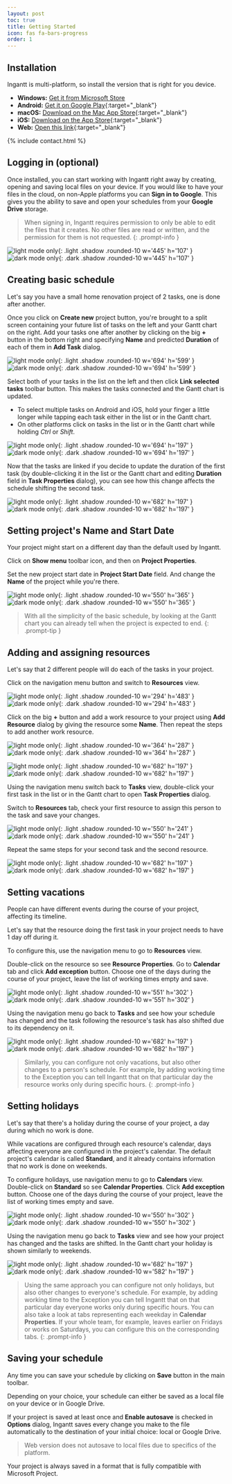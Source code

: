 ```yaml
---
layout: post
toc: true
title: Getting Started
icon: fas fa-bars-progress
order: 1
---
```


## Installation

Ingantt is multi-platform, so install the version that is right for you device.

- **Windows:** [Get it from Microsoft Store](ms-windows-store://pdp/?productid=9NHQ26QV09F6)
- **Android:** [Get it on Google Play](https://play.google.com/store/apps/details?id=com.ingantt_development.ingantt){:target="_blank"}
- **macOS:** [Download on the Mac App Store](https://apps.apple.com/us/app/ingantt/id6450835363){:target="_blank"}
- **iOS:** [Download on the App Store](https://apps.apple.com/us/app/ingantt-project-scheduling/id6466750274){:target="_blank"}
- **Web:** [Open this link](https://web.ingantt.com){:target="_blank"}

{% include contact.html %}

## Logging in (optional)

Once installed, you can start working with Ingantt right away by creating, opening and saving local files on your device. If you would like to have your files in the cloud, on non-Apple platforms you can **Sign in to Google**. This gives you the ability to save and open your schedules from your **Google Drive** storage.

> When signing in, Ingantt requires permission to only be able to edit the files that it creates. No other files are read or written, and the permission for them is not requested.
{: .prompt-info }

![light mode only](/tabs/images/projects.png){: .light  .shadow .rounded-10 w='445' h='107' }
![dark mode only](/tabs/images/projects_d.png){: .dark .shadow .rounded-10 w='445' h='107' }

## Creating basic schedule

Let's say you have a small home renovation project of 2 tasks, one is done after another.

Once you click on **Create new** project button, you're brought to a split screen containing your future list of tasks on the left and your Gantt chart on the right. Add your tasks one after another by clicking on the big **+** button in the bottom right and specifying **Name** and predicted **Duration** of each of them in **Add Task** dialog.

![light mode only](/tabs/images/add_task.png){: .light  .shadow .rounded-10 w='694' h='599' }
![dark mode only](/tabs/images/add_task_d.png){: .dark .shadow .rounded-10 w='694' h='599' }

Select both of your tasks in the list on the left and then click **Link selected tasks** toolbar button. This makes the tasks connected and the Gantt chart is updated.

- To select multiple tasks on Android and iOS, hold your finger a little longer while tapping each task either in the list or in the Gantt chart.
- On other platforms click on tasks in the list or in the Gantt chart while holding _Ctrl_ or _Shift_.

![light mode only](/tabs/images/link.png){: .light  .shadow .rounded-10 w='694' h='197' }
![dark mode only](/tabs/images/link_d.png){: .dark .shadow .rounded-10 w='694' h='197' }

Now that the tasks are linked if you decide to update the duration of the first task (by double-clicking it in the list or the Gantt chart and editing **Duration** field in **Task Properties** dialog), you can see how this change affects the schedule shifting the second task.

![light mode only](/tabs/images/gantt.png){: .light  .shadow .rounded-10 w='682' h='197' }
![dark mode only](/tabs/images/gantt_d.png){: .dark .shadow .rounded-10 w='682' h='197' }

## Setting project's Name and Start Date

Your project might start on a different day than the default used by Ingantt.

Click on **Show menu** toolbar icon, and then on **Project Properties**.

Set the new project start date in **Project Start Date** field. And change the **Name** of the project while you're there.

![light mode only](/tabs/images/project_name.png){: .light .shadow .rounded-10 w='550' h='365' }
![dark mode only](/tabs/images/project_name_d.png){: .dark .shadow .rounded-10 w='550' h='365' }

> With all the simplicity of the basic schedule, by looking at the Gantt chart you can already tell when the project is expected to end.
{: .prompt-tip }

## Adding and assigning resources

Let's say that 2 different people will do each of the tasks in your project.

Click on the navigation menu button and switch to **Resources** view.

![light mode only](/tabs/images/nav.png){: .light .shadow .rounded-10 w='294' h='483' }
![dark mode only](/tabs/images/nav_d.png){: .dark .shadow .rounded-10 w='294' h='483' }

Click on the big **+** button and add a work resource to your project using **Add Resource** dialog by giving the resource some **Name**. Then repeat the steps to add another work resource.

![light mode only](/tabs/images/add_resource.png){: .light .shadow .rounded-10 w='364' h='287' }
![dark mode only](/tabs/images/add_resource_d.png){: .dark .shadow .rounded-10 w='364' h='287' }

![light mode only](/tabs/images/resources.png){: .light .shadow .rounded-10 w='682' h='197' }
![dark mode only](/tabs/images/resources_d.png){: .dark .shadow .rounded-10 w='682' h='197' }

Using the navigation menu switch back to **Tasks** view, double-click your first task in the list or in the Gantt chart to open **Task Properties** dialog.

Switch to **Resources** tab, check your first resource to assign this person to the task and save your changes.

![light mode only](/tabs/images/assignments.png){: .light .shadow .rounded-10 w='550' h='241' }
![dark mode only](/tabs/images/assignments_d.png){: .dark .shadow .rounded-10 w='550' h='241' }

Repeat the same steps for your second task and the second resource.

![light mode only](/tabs/images/resources_gantt.png){: .light  .shadow .rounded-10 w='682' h='197' }
![dark mode only](/tabs/images/resources_gantt_d.png){: .dark .shadow .rounded-10 w='682' h='197' }

## Setting vacations

People can have different events during the course of your project, affecting its timeline.

Let's say that the resource doing the first task in your project needs to have 1 day off during it.

To configure this, use the navigation menu to go to **Resources** view.

Double-click on the resource so see **Resource Properties**. Go to **Calendar** tab and click **Add exception** button. Choose one of the days during the course of your project, leave the list of working times empty and save.

![light mode only](/tabs/images/day_off.png){: .light .shadow .rounded-10 w='551' h='302' }
![dark mode only](/tabs/images/day_off_d.png){: .dark .shadow .rounded-10 w='551' h='302' }

Using the navigation menu go back to **Tasks** and see how your schedule has changed and the task following the resource's task has also shifted due to its dependency on it.

![light mode only](/tabs/images/vacation.png){: .light .shadow .rounded-10 w='682' h='197' }
![dark mode only](/tabs/images/vacation_d.png){: .dark .shadow .rounded-10 w='682' h='197' }

> Similarly, you can configure not only vacations, but also other changes to a person's schedule. For example, by adding working time to the Exception you can tell Ingantt that on that particular day the resource works only during specific hours.
{: .prompt-info }

## Setting holidays

Let's say that there's a holiday during the course of your project, a day during which no work is done.

While vacations are configured through each resource's calendar, days affecting everyone are configured in the project's calendar. The default project's calendar is called **Standard**, and it already contains information that no work is done on weekends.

To configure holidays, use navigation menu to go to **Calendars** view. Double-click on **Standard** so see **Calendar Properties**. Click **Add exception** button. Choose one of the days during the course of your project, leave the list of working times empty and save.

![light mode only](/tabs/images/holiday.png){: .light .shadow .rounded-10 w='550' h='302' }
![dark mode only](/tabs/images/holiday_d.png){: .dark .shadow .rounded-10 w='550' h='302' }

Using the navigation menu go back to **Tasks** view and see how your project has changed and the tasks are shifted. In the Gantt chart your holiday is shown similarly to weekends.

![light mode only](/tabs/images/final.png){: .light .shadow .rounded-10 w='682' h='197' }
![dark mode only](/tabs/images/final_d.png){: .dark .shadow .rounded-10 w='582' h='197' }

> Using the same approach you can configure not only holidays, but also other changes to everyone's schedule. For example, by adding working time to the Exception you can tell Ingantt that on that particular day everyone works only during specific hours. You can also take a look at tabs representing each weekday in **Calendar Properties**. If your whole team, for example, leaves earlier on Fridays or works on Saturdays, you can configure this on the corresponding tabs.
{: .prompt-info }

## Saving your schedule

Any time you can save your schedule by clicking on **Save** button in the main toolbar.

Depending on your choice, your schedule can either be saved as a local file on your device or in Google Drive.

If your project is saved at least once and **Enable autosave** is checked in **Options** dialog, Ingantt saves every change you make to the file automatically to the destination of your initial choice: local or Google Drive.

> Web version does not autosave to local files due to specifics of the platform.

Your project is always saved in a format that is fully compatible with Microsoft Project.
